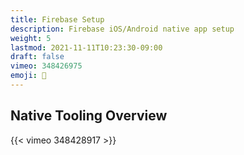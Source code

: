 ```yaml
---
title: Firebase Setup
description: Firebase iOS/Android native app setup
weight: 5
lastmod: 2021-11-11T10:23:30-09:00
draft: false
vimeo: 348426975
emoji: 📜
---
```


## Native Tooling Overview

{{< vimeo 348428917 >}}


